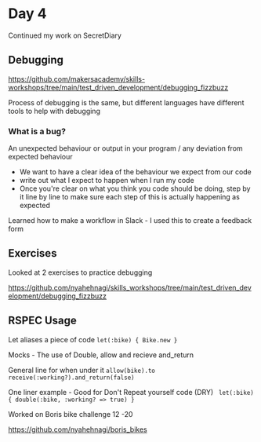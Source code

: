 # Day 4

Continued my work on SecretDiary

## Debugging

https://github.com/makersacademy/skills-workshops/tree/main/test_driven_development/debugging_fizzbuzz

Process of debugging is the same, but different languages have different tools to help with debugging

### What is a bug?

An unexpected behaviour or output in your program / any deviation from expected behaviour

* We want to have a clear idea of the behaviour we expect from our code
* write out what I expect to happen when I run my code
* Once you're clear on what you think you code should be doing, step by it line by line to make sure each step of this is actually happening as expected

Learned how to make a workflow in Slack - I used this to create a feedback form

## Exercises

Looked at 2 exercises to practice debugging

https://github.com/nyahehnagi/skills_workshops/tree/main/test_driven_development/debugging_fizzbuzz

## RSPEC Usage

Let aliases a piece of code
`let(:bike) { Bike.new }`

Mocks - The use of Double, allow and recieve and_return

General line for when under it
`allow(bike).to receive(:working?).and_return(false)`

One liner example - Good for Don't Repeat yourself code (DRY)
` let(:bike) { double(:bike, :working? => true) }`

Worked on Boris bike challenge 12 -20

https://github.com/nyahehnagi/boris_bikes